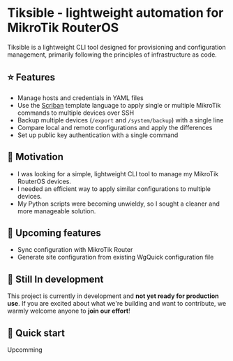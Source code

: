 # Tiksible - lightweight automation for MikroTik RouterOS

Tiksible is a lightweight CLI tool designed for provisioning and configuration management, primarily following the principles of infrastructure as code.

## ⭐ Features
 - Manage hosts and credentials in YAML files
 - Use the [Scriban](https://github.com/scriban/scriban) template language to apply single or multiple MikroTik commands to multiple devices  over SSH 
 - Backup multiple devices (`/export` and `/system/backup`) with a single line
 - Compare local and remote configurations and apply the differences
 - Set up public key authentication with a single command

## 🧸 Motivation
 - I was looking for a simple, lightweight CLI tool to manage my MikroTik RouterOS devices.
 - I needed an efficient way to apply similar configurations to multiple devices.
 - My Python scripts were becoming unwieldy, so I sought a cleaner and more manageable solution.

## 🚀 Upcoming features
 - Sync configuration with MikroTik Router
 - Generate site configuration from existing WgQuick configuration file

## 🚧 Still In development

This project is currently in development and **not yet ready for production use**. If you are excited about what we're building and want to contribute, we warmly welcome anyone to **join our effort**! 

## 🔧 Quick start

Upcomming



